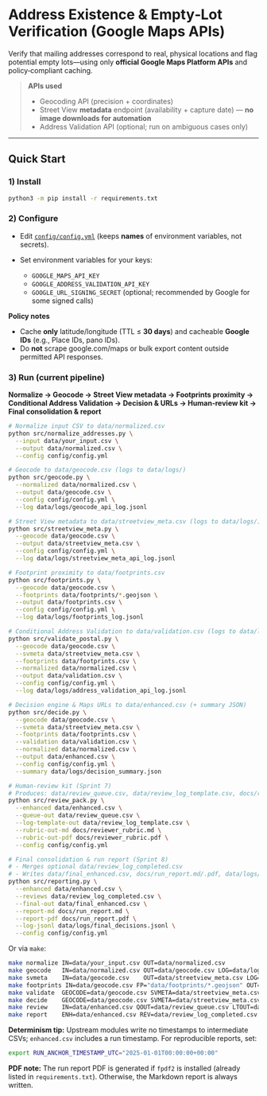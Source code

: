 # Address Existence & Empty‑Lot Verification (Google Maps APIs)

Verify that mailing addresses correspond to real, physical locations and flag potential empty lots—using only **official Google Maps Platform APIs** and policy‑compliant caching.

> **APIs used**
> - Geocoding API (precision + coordinates)
> - Street View **metadata** endpoint (availability + capture date) — **no image downloads for automation**
> - Address Validation API (optional; run on ambiguous cases only)

---

## Quick Start

### 1) Install
```bash
python3 -m pip install -r requirements.txt
```

### 2) Configure

* Edit [`config/config.yml`](config/config.yml) (keeps **names** of environment variables, not secrets).
* Set environment variables for your keys:

  * `GOOGLE_MAPS_API_KEY`
  * `GOOGLE_ADDRESS_VALIDATION_API_KEY`
  * `GOOGLE_URL_SIGNING_SECRET` (optional; recommended by Google for some signed calls)

**Policy notes**

* Cache **only** latitude/longitude (TTL ≤ **30 days**) and cacheable **Google IDs** (e.g., Place IDs, pano IDs).
* Do **not** scrape google.com/maps or bulk export content outside permitted API responses.

### 3) Run (current pipeline)

**Normalize → Geocode → Street View metadata → Footprints proximity → Conditional Address Validation → Decision & URLs → Human‑review kit → Final consolidation & report**

```bash
# Normalize input CSV to data/normalized.csv
python src/normalize_addresses.py \
  --input data/your_input.csv \
  --output data/normalized.csv \
  --config config/config.yml

# Geocode to data/geocode.csv (logs to data/logs/)
python src/geocode.py \
  --normalized data/normalized.csv \
  --output data/geocode.csv \
  --config config/config.yml \
  --log data/logs/geocode_api_log.jsonl

# Street View metadata to data/streetview_meta.csv (logs to data/logs/)
python src/streetview_meta.py \
  --geocode data/geocode.csv \
  --output data/streetview_meta.csv \
  --config config/config.yml \
  --log data/logs/streetview_meta_api_log.jsonl

# Footprint proximity to data/footprints.csv
python src/footprints.py \
  --geocode data/geocode.csv \
  --footprints data/footprints/*.geojson \
  --output data/footprints.csv \
  --config config/config.yml \
  --log data/logs/footprints_log.jsonl

# Conditional Address Validation to data/validation.csv (logs to data/logs/)
python src/validate_postal.py \
  --geocode data/geocode.csv \
  --svmeta data/streetview_meta.csv \
  --footprints data/footprints.csv \
  --normalized data/normalized.csv \
  --output data/validation.csv \
  --config config/config.yml \
  --log data/logs/address_validation_api_log.jsonl

# Decision engine & Maps URLs to data/enhanced.csv (+ summary JSON)
python src/decide.py \
  --geocode data/geocode.csv \
  --svmeta data/streetview_meta.csv \
  --footprints data/footprints.csv \
  --validation data/validation.csv \
  --normalized data/normalized.csv \
  --output data/enhanced.csv \
  --config config/config.yml \
  --summary data/logs/decision_summary.json

# Human‑review kit (Sprint 7)
# Produces: data/review_queue.csv, data/review_log_template.csv, docs/reviewer_rubric.md, docs/reviewer_rubric.pdf*
python src/review_pack.py \
  --enhanced data/enhanced.csv \
  --queue-out data/review_queue.csv \
  --log-template-out data/review_log_template.csv \
  --rubric-out-md docs/reviewer_rubric.md \
  --rubric-out-pdf docs/reviewer_rubric.pdf \
  --config config/config.yml

# Final consolidation & run report (Sprint 8)
# - Merges optional data/review_log_completed.csv
# - Writes data/final_enhanced.csv, docs/run_report.md/.pdf, data/logs/final_decisions.jsonl
python src/reporting.py \
  --enhanced data/enhanced.csv \
  --reviews data/review_log_completed.csv \
  --final-out data/final_enhanced.csv \
  --report-md docs/run_report.md \
  --report-pdf docs/run_report.pdf \
  --log-jsonl data/logs/final_decisions.jsonl \
  --config config/config.yml
```

Or via `make`:

```bash
make normalize IN=data/your_input.csv OUT=data/normalized.csv
make geocode   IN=data/normalized.csv OUT=data/geocode.csv LOG=data/logs/geocode_api_log.jsonl
make svmeta    IN=data/geocode.csv    OUT=data/streetview_meta.csv LOG=data/logs/streetview_meta_api_log.jsonl
make footprints IN=data/geocode.csv FP="data/footprints/*.geojson" OUT=data/footprints.csv LOG=data/logs/footprints_log.jsonl
make validate  GEOCODE=data/geocode.csv SVMETA=data/streetview_meta.csv FP=data/footprints.csv NORM=data/normalized.csv OUT=data/validation.csv LOG=data/logs/address_validation_api_log.jsonl
make decide    GEOCODE=data/geocode.csv SVMETA=data/streetview_meta.csv FP=data/footprints.csv VALID=data/validation.csv NORM=data/normalized.csv OUT=data/enhanced.csv QA=data/logs/decision_summary.json
make review    IN=data/enhanced.csv QOUT=data/review_queue.csv LTOUT=data/review_log_template.csv RMD=docs/reviewer_rubric.md RPDF=docs/reviewer_rubric.pdf
make report    ENH=data/enhanced.csv REV=data/review_log_completed.csv FINAL=data/final_enhanced.csv MD=docs/run_report.md PDF=docs/run_report.pdf JLOG=data/logs/final_decisions.jsonl
```

**Determinism tip:** Upstream modules write no timestamps to intermediate CSVs; `enhanced.csv` includes a run timestamp. For reproducible reports, set:

```bash
export RUN_ANCHOR_TIMESTAMP_UTC="2025-01-01T00:00:00+00:00"
```

**PDF note:** The run report PDF is generated if `fpdf2` is installed (already listed in `requirements.txt`). Otherwise, the Markdown report is always written.
